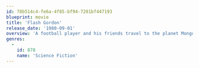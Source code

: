 ```yaml
---
id: 78b514c4-fe6a-4f85-bf94-7281bf447193
blueprint: movie
title: 'Flash Gordon'
release_date: '1980-09-01'
overview: 'A football player and his friends travel to the planet Mongo and find themselves fighting the tyrant, Ming the Merciless, to save Earth.'
genres:
  -
    id: 878
    name: 'Science Fiction'
---
```

